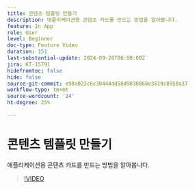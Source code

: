 ```yaml
---
title: 콘텐츠 템플릿 만들기
description: 애플리케이션용 콘텐츠 카드를 만드는 방법을 알아봅니다.
feature: In App
role: User
level: Beginner
doc-type: Feature Video
duration: 151
last-substantial-update: 2024-09-26T00:00:00Z
jira: KT-15791
hidefromtoc: false
hide: false
source-git-commit: e98a023c6c30444dd58d9030868e3619c0958a37
workflow-type: tm+mt
source-wordcount: '24'
ht-degree: 25%

---
```



# 콘텐츠 템플릿 만들기

애플리케이션용 콘텐츠 카드를 만드는 방법을 알아봅니다.

>[!VIDEO](https://video.tv.adobe.com/v/3434783/?learn=on)
